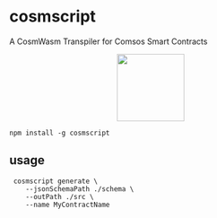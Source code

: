 # cosmscript

A CosmWasm Transpiler for Comsos Smart Contracts

<p align="center">
  <img width="120" src="https://user-images.githubusercontent.com/545047/163705368-bc899f6d-a2de-43ee-889b-dbf44e17f288.png">
</p>


```
npm install -g cosmscript
```

## usage

```
 cosmscript generate \
    --jsonSchemaPath ./schema \
    --outPath ./src \
    --name MyContractName
 ```